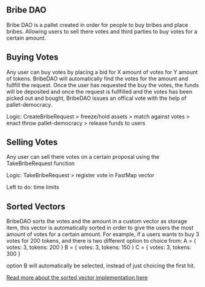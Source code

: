 
## Bribe DAO

Bribe DAO is a pallet created in order for people to buy bribes and place bribes.  Allowing users to sell there votes and third parties to buy votes
for a certain amount.  


## Buying Votes    
Any user can buy votes by placing a bid for X amount of votes for Y amount of tokens.
BribeDAO will automatically find the votes for the amount and fullfill the request. 
Once the user has requested the buy the votes, the funds will be deposited and once the request is fullfilled and the votes has been picked out and bought, BribeDAO issues an offical vote with the help of pallet-democracy. 

Logic:
CreateBribeRequest > freeze/hold assets > match against votes > enact throw pallet-democracy > release funds to users 


## Selling Votes   
Any user can sell there votes on a certain proposal using the TakeBribeRequest function

Logic: 
TakeBribeRequest > register vote in FastMap vector   


Left to do:
time limits


## Sorted Vectors   
BribeDAO sorts the votes and the amount in a custom vector as storage item, this vector is automatically sorted in order to give the users the most amount of votes for a certain amount. 
For example, if a users wants to buy 3 votes for 200 tokens, and there is two different option to choice from:
A = { votes: 3, tokens: 200 }
B = { votes: 3, tokens: 150 }
C = { votes: 3, tokens: 300 }

option B will automatically be selected, instead of just choicing the first hit.  


[Read more about the sorted vector implementation here](sortedvec.md)

